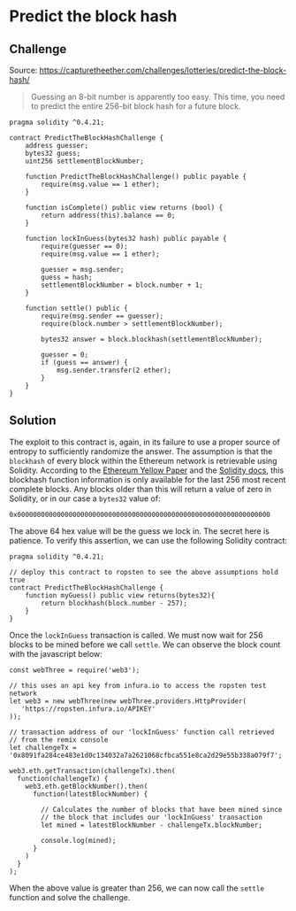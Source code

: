 # Predict the block hash

## Challenge

Source: https://capturetheether.com/challenges/lotteries/predict-the-block-hash/

>Guessing an 8-bit number is apparently too easy. This time, you need to predict the entire 256-bit block hash for a future block.

```
pragma solidity ^0.4.21;

contract PredictTheBlockHashChallenge {
    address guesser;
    bytes32 guess;
    uint256 settlementBlockNumber;

    function PredictTheBlockHashChallenge() public payable {
        require(msg.value == 1 ether);
    }

    function isComplete() public view returns (bool) {
        return address(this).balance == 0;
    }

    function lockInGuess(bytes32 hash) public payable {
        require(guesser == 0);
        require(msg.value == 1 ether);

        guesser = msg.sender;
        guess = hash;
        settlementBlockNumber = block.number + 1;
    }

    function settle() public {
        require(msg.sender == guesser);
        require(block.number > settlementBlockNumber);

        bytes32 answer = block.blockhash(settlementBlockNumber);

        guesser = 0;
        if (guess == answer) {
            msg.sender.transfer(2 ether);
        }
    }
}
```

## Solution

The exploit to this contract is, again, in its failure to use a proper source of entropy to sufficiently randomize the answer. The assumption is that the ```blockhash``` of every block within the Ethereum network is retrievable using Solidity. According to the [Ethereum Yellow Paper](https://ethereum.github.io/yellowpaper/paper.pdf) and the [Solidity docs](https://solidity.readthedocs.io/en/v0.4.24/units-and-global-variables.html#block-and-transaction-properties), this blockhash function information is only available for the last 256 most recent complete blocks. Any blocks older than this will return a value of zero in Solidity, or in our case a ```bytes32``` value of:
```
0x0000000000000000000000000000000000000000000000000000000000000000
```
The above 64 hex value will be the guess we lock in. The secret here is patience. To verify this assertion, we can use the following Solidity contract:

```
pragma solidity ^0.4.21;

// deploy this contract to ropsten to see the above assumptions hold true
contract PredictTheBlockHashChallenge {
    function myGuess() public view returns(bytes32){
        return blockhash(block.number - 257);
    }
}
```

Once the ```lockInGuess``` transaction is called. We must now wait for 256 blocks to be mined before we call ```settle```. We can observe the block count with the javascript below:

```
const webThree = require('web3');

// this uses an api key from infura.io to access the ropsten test network
let web3 = new webThree(new webThree.providers.HttpProvider(
   'https://ropsten.infura.io/APIKEY'
));

// transaction address of our 'lockInGuess' function call retrieved
// from the remix console
let challengeTx = '0x8091fa284ce483e1d0c134032a7a2621068cfbca551e8ca2d29e55b338a079f7';

web3.eth.getTransaction(challengeTx).then(
  function(challengeTx) {
    web3.eth.getBlockNumber().then(
      function(latestBlockNumber) {

        // Calculates the number of blocks that have been mined since
        // the block that includes our 'lockInGuess' transaction
        let mined = latestBlockNumber - challengeTx.blockNumber;

        console.log(mined);
      }
    )
  }
);
```

When the above value is greater than 256, we can now call the ```settle``` function and solve the challenge.
